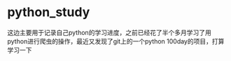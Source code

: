 # python_study

这边主要用于记录自己python的学习进度，之前已经花了半个多月学习了用python进行爬虫的操作，最近又发现了git上的一个python 100day的项目，打算学习一下
